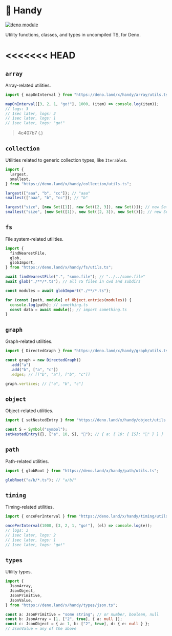 # 👋 Handy

[![deno module](https://shield.deno.dev/x/handy)](https://deno.land/x/handy)

Utility functions, classes, and types in uncompiled TS, for Deno.

# <<<<<<< HEAD

## `array`

Array-related utilities.

```ts
import { mapOnInterval } from "https://deno.land/x/handy/array/utils.ts";

mapOnInterval([3, 2, 1, "go!"], 1000, (item) => console.log(item));
// logs: 3
// 1sec later, logs: 2
// 1sec later, logs: 1
// 1sec later, logs: "go!"
```

> 4c407b7 (.)

## `collection`

Utilities related to generic collection types, like `Iterable`s.

```ts
import {
  largest,
  smallest,
} from "https://deno.land/x/handy/collection/utils.ts";

largest(["aaa", "b", "cc"]); // "aaa"
smallest(["aaa", "b", "cc"]); // "b"

largest("size", [new Set([1]), new Set([2, 3]), new Set()]); // new Set([2, 3])
smallest("size", [new Set([1]), new Set([2, 3]), new Set()]); // new Set()
```

## `fs`

File system-related utilities.

```ts
import {
  findNearestFile,
  glob,
  globImport,
} from "https://deno.land/x/handy/fs/utils.ts";

await findNearestFile(".", "some.file"); // "../../some.file"
await glob("./**/*.ts"); // all TS files in cwd and subdirs

const modules = await globImport("./**/*.ts");

for (const [path, module] of Object.entries(modules)) {
  console.log(path); // something.ts
  const data = await module(); // import something.ts
}
```

## `graph`

Graph-related utilities.

```ts
import { DirectedGraph } from "https://deno.land/x/handy/graph/utils.ts";

const graph = new DirectedGraph()
  .add("a")
  .add("b", ["a", "c"])
  .edges; // [["b", "a"], ["b", "c"]]

graph.vertices; // ["a", "b", "c"]
```

## `object`

Object-related utilities.

```ts
import { setNestedEntry } from "https://deno.land/x/handy/object/utils.ts";

const S = Symbol("symbol");
setNestedEntry({}, ["a", 10, S], "👋"); // { a: { 10: { [S]: "👋" } } }
```

## `path`

Path-related utilities.

```ts
import { globRoot } from "https://deno.land/x/handy/path/utils.ts";

globRoot("a/b/*.ts"); // "a/b/"
```

## `timing`

Timing-related utilities.

```ts
import { oncePerInterval } from "https://deno.land/x/handy/timing/utils.ts";

oncePerInterval(1000, [3, 2, 1, "go!"], (el) => console.log(e));
// logs: 3
// 1sec later, logs: 2
// 1sec later, logs: 1
// 1sec later, logs: "go!"
```

## `types`

Utility types.

```ts
import {
  JsonArray,
  JsonObject,
  JsonPrimitive,
  JsonValue,
} from "https://deno.land/x/handy/types/json.ts";

const a: JsonPrimitive = "some string"; // or number, boolean, null
const b: JsonArray = [1, ["2", true], { a: null }];
const c: JsonObject = { a: 1, b: ["2", true], d: { e: null } };
// JsonValue = any of the above
```
